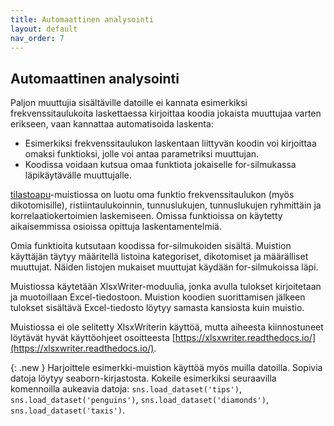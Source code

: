 ```yaml
---
title: Automaattinen analysointi
layout: default
nav_order: 7
---
```


## Automaattinen analysointi

Paljon muuttujia sisältäville datoille ei kannata esimerkiksi frekvenssitaulukoita laskettaessa kirjoittaa koodia jokaista muuttujaa varten erikseen, vaan kannattaa automatisoida laskenta:

* Esimerkiksi frekvenssitaulukon laskentaan liittyvän koodin voi kirjoittaa omaksi funktioksi, jolle voi antaa parametriksi muuttujan.
* Koodissa voidaan kutsua omaa funktiota jokaiselle for-silmukassa läpikäytävälle muuttujalle.

[tilastoapu](https://nbviewer.org/github/taanila/selittava/blob/main/tilastoapu.ipynb)-muistiossa on luotu oma funktio frekvenssitaulukon (myös dikotomisille), ristiintaulukoinnin, tunnuslukujen, tunnuslukujen ryhmittäin ja korrelaatiokertoimien laskemiseen. Omissa funktioissa on käytetty aikaisemmissa osioissa opittuja laskentamentelmiä.

Omia funktioita kutsutaan koodissa for-silmukoiden sisältä. Muistion käyttäjän täytyy määritellä listoina kategoriset, dikotomiset ja määrälliset muuttujat. Näiden listojen mukaiset muuttujat käydään for-silmukoissa läpi.

Muistiossa käytetään XlsxWriter-moduulia, jonka avulla tulokset kirjoitetaan ja muotoillaan Excel-tiedostoon. Muistion koodien suorittamisen jälkeen tulokset sisältävä Excel-tiedosto löytyy samasta kansiosta kuin muistio.

Muistiossa ei ole selitetty XlsxWriterin käyttöä, mutta aiheesta kiinnostuneet löytävät hyvät käyttöohjeet osoitteesta [https://xlsxwriter.readthedocs.io/](https://xlsxwriter.readthedocs.io/). 

{: .new }
Harjoittele esimerkki-muistion käyttöä myös muilla datoilla. Sopivia datoja löytyy seaborn-kirjastosta. Kokeile esimerkiksi seuraavilla komennoilla aukeavia datoja: `sns.load_dataset('tips')`, `sns.load_dataset('penguins')`, `sns.load_dataset('diamonds')`, `sns.load_dataset('taxis')`.
